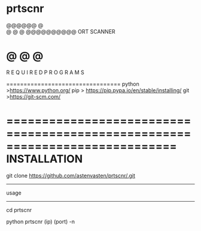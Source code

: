 # prtscnr
@@@@@@
@   
@      @
         @
@@@@@@@@@@  ORT SCANNER

@
@
@
=================================

R E Q U I R E D   P R O G R A M S


=================================
python  >https://www.python.org/
pip > https://pip.pypa.io/en/stable/installing/
git >https://git-scm.com/

============================================================================
                                INSTALLATION
============================================================================
git clone https://github.com/astenvasten/prtscnr/.git 
 ___________________________________________________________________________
 usage
 ______________________________________________________________________
 cd prtscnr 
 
 python prtscnr (ip) (port) -n
 

    
   



